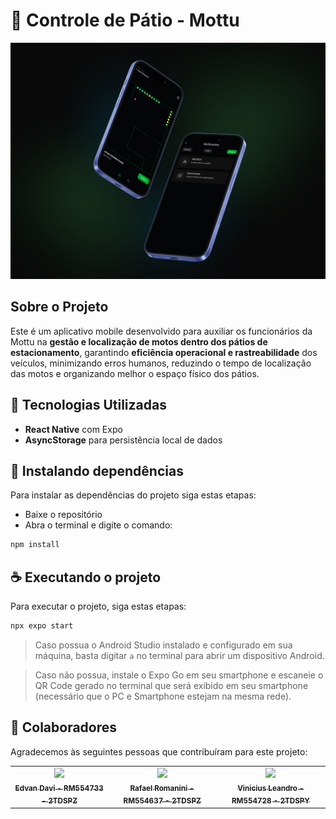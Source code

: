 # 📱 Controle de Pátio - Mottu

<img src="assets/images/readme-picture.jpg" alt="Readme Image">


## Sobre o Projeto
Este é um aplicativo mobile desenvolvido para auxiliar os funcionários da Mottu na **gestão e localização de motos dentro dos pátios de estacionamento**, garantindo **eficiência operacional e rastreabilidade** dos veículos, minimizando erros humanos, reduzindo o tempo de localização das motos e organizando melhor o espaço físico dos pátios.


## 🧱 Tecnologias Utilizadas

- **React Native** com Expo
- **AsyncStorage** para persistência local de dados


## 🚀 Instalando dependências

Para instalar as dependências do projeto siga estas etapas:

- Baixe o repositório
- Abra o terminal e digite o comando:

``` bash
npm install
```

## ☕ Executando o projeto

Para executar o projeto, siga estas etapas:

``` bash
npx expo start
```

> Caso possua o Android Studio instalado e configurado em sua máquina, basta digitar `a` no terminal para abrir um dispositivo Android.

> Caso não possua, instale o Expo Go em seu smartphone e escaneie o QR Code gerado no terminal que será exibido em seu smartphone (necessário que o PC e Smartphone estejam na mesma rede).

## 🤝 Colaboradores

Agradecemos às seguintes pessoas que contribuíram para este projeto:

<table>
  <tr>
    <td align="center">
      <a href="https://github.com/edvxndxvi">
        <img src="https://avatars.githubusercontent.com/u/109118071?v=4" width="100px;"/><br>
        <sub>
          <b>Edvan Davi - RM554733 - 2TDSPZ</b>
        </sub>
      </a>
    </td>
    <td align="center">
      <a href="https://github.com/rafaelromanini">
        <img src="https://avatars.githubusercontent.com/u/162237423?v=4" width="100px;"/><br>
        <sub>
          <b>Rafael Romanini - RM554637 - 2TDSPZ</b>
        </sub>
      </a>
    </td>
    <td align="center">
      <a href="https://github.com/ViniciusLABernardes">
        <img src="https://avatars.githubusercontent.com/u/111243990?v=4" width="100px;"/><br>
        <sub>
          <b>Vinicius Leandro - RM554728 - 2TDSPY</b>
        </sub>
      </a>
    </td>
  </tr>
</table>


